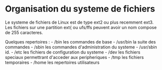 # Organisation du systeme de fichiers

Le systeme de fichiers de Linux est de type ext2 ou plus recemment ext3.
Les fichiers sur une partition ext{ ou ufs/ffs peuvent avoir un nom compose de 255 caracteres.

Quelques repertoires :
	- /bin		les commandes de base
	- /usr/bin	la suite des commandes
	- /sbin		les commandes d'administration du systeme
	- /usr/sbin	id.
	- /etc		les fichiers de configuration du systeme
	- /dev		les fichiers speciaux permettrant d'acceder aux peripheriques
	- /tmp		les fichiers temporaires
	- /home		les repertoires utilisateurs

